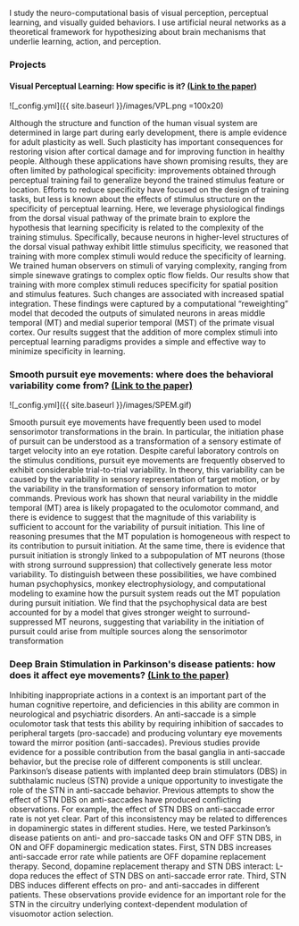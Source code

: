 
I study the neuro-computational basis of visual perception, perceptual learning, and visually guided behaviors. I use artificial neural networks as a theoretical framework for hypothesizing about brain mechanisms that underlie learning, action, and perception. 

### Projects

#### Visual Perceptual Learning: How specific is it? [(Link to the paper)](https://doi.org/10.1167/jov.20.6.13)

![_config.yml]({{ site.baseurl }}/images/VPL.png =100x20)

Although the structure and function of the human visual system are determined in large part during early development, there is ample evidence for adult plasticity as well. Such plasticity has important consequences for restoring vision after cortical damage and for improving function in healthy people. Although these applications have shown promising results, they are often limited by pathological specificity: improvements obtained through perceptual training fail to generalize beyond the trained stimulus feature or location. Efforts to reduce specificity have focused on the design of training tasks, but less is known about the effects of stimulus structure on the specificity of perceptual learning. Here, we leverage physiological findings from the dorsal visual pathway of the primate brain to explore the hypothesis that learning specificity is related to the complexity of the training stimulus. Specifically, because neurons in higher-level structures of the dorsal visual pathway exhibit little stimulus specificity, we reasoned that training with more complex stimuli would reduce the specificity of learning. We trained human observers on stimuli of varying complexity, ranging from simple sinewave gratings to complex optic flow fields. Our results show that training with more complex stimuli reduces specificity for spatial position and stimulus features. Such changes are associated with increased spatial integration. These findings were captured by a computational “reweighting” model that decoded the outputs of simulated neurons in areas middle temporal (MT) and medial superior temporal (MST) of the primate visual cortex. Our results suggest that the addition of more complex stimuli into perceptual learning paradigms provides a simple and effective way to minimize specificity in learning.



### Smooth pursuit eye movements: where does the behavioral variability come from? [(Link to the paper)](https://doi.org/10.12688/mniopenres.12806.2)

![_config.yml]({{ site.baseurl }}/images/SPEM.gif)

Smooth pursuit eye movements have frequently been used to model sensorimotor transformations in the brain. In particular, the initiation phase of pursuit can be understood as a transformation of a sensory estimate of target velocity into an eye rotation. Despite careful laboratory controls on the stimulus conditions, pursuit eye movements are frequently observed to exhibit considerable trial-to-trial variability. In theory, this variability can be caused by the variability in sensory representation of target motion, or by the variability in the transformation of sensory information to motor commands. Previous work has shown that neural variability in the middle temporal (MT) area is likely propagated to the oculomotor command, and there is evidence to suggest that the magnitude of this variability is sufficient to account for the variability of pursuit initiation. This line of reasoning presumes that the MT population is homogeneous with respect to its contribution to pursuit initiation.  At the same time, there is evidence that pursuit initiation is strongly linked to a subpopulation of MT neurons (those with strong surround suppression) that collectively generate less motor variability. To distinguish between these possibilities, we have combined human psychophysics, monkey electrophysiology, and computational modeling to examine how the pursuit system reads out the MT population during pursuit initiation. We find that the psychophysical data are best accounted for by a model that gives stronger weight to surround-suppressed MT neurons, suggesting that variability in the initiation of pursuit could arise from multiple sources along the sensorimotor transformation

### Deep Brain Stimulation in Parkinson's disease patients: how does it affect eye movements? [(Link to the paper)](https://doi.org/10.1038/s41598-020-61572-4)

Inhibiting inappropriate actions in a context is an important part of the human cognitive repertoire, and deficiencies in this ability are common in neurological and psychiatric disorders. An anti-saccade is a simple oculomotor task that tests this ability by requiring inhibition of saccades to peripheral targets (pro-saccade) and producing voluntary eye movements toward the mirror position (anti-saccades). Previous studies provide evidence for a possible contribution from the basal ganglia in anti-saccade behavior, but the precise role of different components is still unclear. Parkinson’s disease patients with implanted deep brain stimulators (DBS) in subthalamic nucleus (STN) provide a unique opportunity to investigate the role of the STN in anti-saccade behavior. Previous attempts to show the effect of STN DBS on anti-saccades have produced conflicting observations. For example, the effect of STN DBS on anti-saccade error rate is not yet clear. Part of this inconsistency may be related to differences in dopaminergic states in different studies. Here, we tested Parkinson’s disease patients on anti- and pro-saccade tasks ON and OFF STN DBS, in ON and OFF dopaminergic medication states. First, STN DBS increases anti-saccade error rate while patients are OFF dopamine replacement therapy. Second, dopamine replacement therapy and STN DBS interact: L-dopa reduces the effect of STN DBS on anti-saccade error rate. Third, STN DBS induces different effects on pro- and anti-saccades in different patients. These observations provide evidence for an important role for the STN in the circuitry underlying context-dependent modulation of visuomotor action selection.
